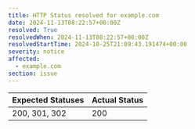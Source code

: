 ```yaml
---
title: HTTP Status resolved for example.com
date: 2024-11-13T08:22:57+00:00Z
resolved: True
resolvedWhen: 2024-11-13T08:22:57+00:00Z
resolvedStartTime: 2024-10-25T21:09:43.191474+00:00
severity: notice
affected:
  - example.com
section: issue
---
```


| Expected Statuses | Actual Status  |
|-------------------|----------------|
| 200, 301, 302 | 200 |
